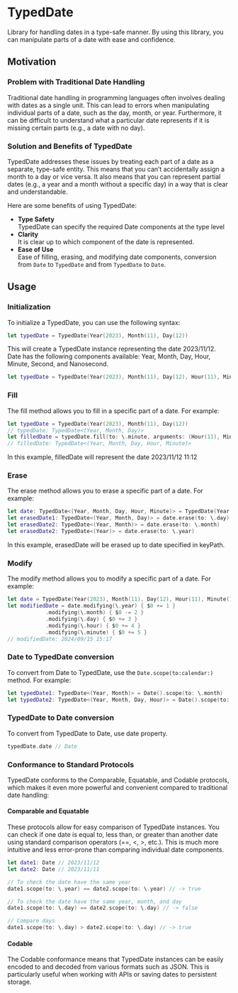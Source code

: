 # TypedDate
Library for handling dates in a type-safe manner. By using this library, you can manipulate parts of a date with ease and confidence.

## Motivation
### Problem with Traditional Date Handling
Traditional date handling in programming languages often involves dealing with dates as a single unit. This can lead to errors when manipulating individual parts of a date, such as the day, month, or year. Furthermore, it can be difficult to understand what a particular date represents if it is missing certain parts (e.g., a date with no day).

### Solution and Benefits of TypedDate
TypedDate addresses these issues by treating each part of a date as a separate, type-safe entity. This means that you can’t accidentally assign a month to a day or vice versa. It also means that you can represent partial dates (e.g., a year and a month without a specific day) in a way that is clear and understandable.

Here are some benefits of using TypedDate:

* **Type Safety**
<br> TypedDate can specify the required Date components at the type level
* **Clarity**
<br> It is clear up to which component of the date is represented.
* **Ease of Use**
<br> Ease of filling, erasing, and modifying date components, conversion from `Date` to `TypedDate` and from `TypedDate` to `Date`.

## Usage
### Initialization
To initialize a TypedDate, you can use the following syntax:

```Swift
let typedDate = TypedDate(Year(2023), Month(11), Day(12))
```
This will create a TypedDate instance representing the date 2023/11/12.
<br>Date has the following components available: Year, Month, Day, Hour, Minute, Second, and Nanosecond.
```Swift
let typedDate = TypedDate(Year(2023), Month(11), Day(12), Hour(11), Minute(12), Second(1), Nanosecond(10000000))
```

### Fill
The fill method allows you to fill in a specific part of a date. For example:
```Swift
let typedDate = TypedDate(Year(2023), Month(11), Day(12))
// typedDate: TypedDate<(Year, Month, Day)>
let filledDate = typedDate.fill(to: \.minute, arguments: (Hour(11), Minute(12))))
// filledDate: TypedDate<(Year, Month, Day, Hour, Minute)>
```
In this example, filledDate will represent the date 2023/11/12 11:12

### Erase
The erase method allows you to erase a specific part of a date. For example:

```Swift
let date: TypedDate<(Year, Month, Day, Hour, Minute)> = TypedDate(Year(2023), Month(11), Day(12), Hour(11), Minute(12))
let erasedDate1: TypedDate<(Year, Month, Day)> = date.erase(to: \.day)
let erasedDate2: TypedDate<(Year, Month)> = date.erase(to: \.month)
let erasedDate2: TypedDate<(Year)> = date.erase(to: \.year)
```
In this example, erasedDate will be erased up to date specified in keyPath.

### Modify
The modify method allows you to modify a specific part of a date. For example:
```Swift
let date = TypedDate(Year(2023), Month(11), Day(12), Hour(11), Minute(12))
let modifiedDate = date.modifying(\.year) { $0 += 1 }
            .modifying(\.month) { $0 -= 2 }
            .modifying(\.day) { $0 += 3 }
            .modifying(\.hour) { $0 += 4 }
            .modifying(\.minute) { $0 += 5 }
// modifiedDate: 2024/09/15 15:17
```

### Date to TypedDate conversion
To convert from Date to TypedDate, use the `Date.scope(to:calendar:)` method. For example:
```Swift
let typedDate1: TypedDate<(Year, Month)> = Date().scope(to: \.month)
let typedDate2: TypedDate<(Year, Month, Day, Hour)> = Date().scope(to: \.hour)
```

### TypedDate to Date conversion
To convert from TypedDate to Date, use date property.
```Swift
typedDate.date // Date
```

### Conformance to Standard Protocols
TypedDate conforms to the Comparable, Equatable, and Codable protocols, which makes it even more powerful and convenient compared to traditional date handling:

#### **Comparable and Equatable**
These protocols allow for easy comparison of TypedDate instances. You can check if one date is equal to, less than, or greater than another date using standard comparison operators (==, <, >, etc.). This is much more intuitive and less error-prone than comparing individual date components.
```Swift
let date1: Date // 2023/11/12
let date2: Date // 2023/11/11

// To check the date have the same year
date1.scope(to: \.year) == date2.scope(to: \.year) // -> true

// To check the date have the same year, month, and day
date1.scope(to: \.day) == date2.scope(to: \.day) // -> false

// Compare days
date1.scope(to: \.day) > date2.scope(to: \.day) // -> true
```
#### **Codable**
The Codable conformance means that TypedDate instances can be easily encoded to and decoded from various formats such as JSON. This is particularly useful when working with APIs or saving dates to persistent storage.
